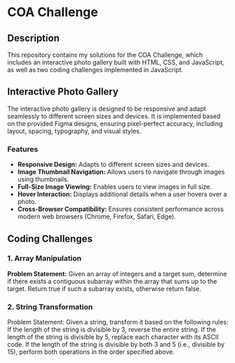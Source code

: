 # COA Challenge

## Description

This repository contains my solutions for the COA Challenge, which includes an interactive photo gallery built with HTML, CSS, and JavaScript, as well as two coding challenges implemented in JavaScript.

## Interactive Photo Gallery

The interactive photo gallery is designed to be responsive and adapt seamlessly to different screen sizes and devices. It is implemented based on the provided Figma designs, ensuring pixel-perfect accuracy, including layout, spacing, typography, and visual styles.

### Features

- **Responsive Design:** Adapts to different screen sizes and devices.
- **Image Thumbnail Navigation:** Allows users to navigate through images using thumbnails.
- **Full-Size Image Viewing:** Enables users to view images in full size.
- **Hover Interaction:** Displays additional details when a user hovers over a photo.
- **Cross-Browser Compatibility:** Ensures consistent performance across modern web browsers (Chrome, Firefox, Safari, Edge).

## Coding Challenges

### 1. Array Manipulation

**Problem Statement:** Given an array of integers and a target sum, determine if there exists a contiguous subarray within the array that sums up to the target. Return true if such a subarray exists, otherwise return false.

### 2. String Transformation

Problem Statement: Given a string, transform it based on the following rules:
If the length of the string is divisible by 3, reverse the entire string.
If the length of the string is divisible by 5, replace each character with its ASCII code.
If the length of the string is divisible by both 3 and 5 (i.e., divisible by 15), perform both operations in the order specified above.
